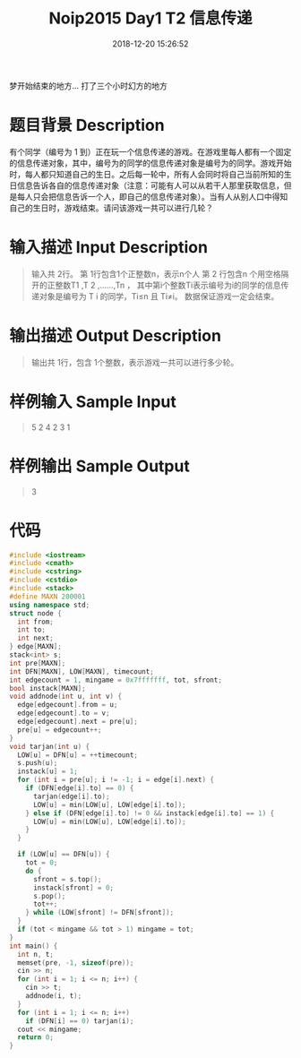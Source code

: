 ﻿---
title: Noip2015 Day1 T2 信息传递
date: 2018-12-20 15:26:52
tags: [数据结构,算法,Tarjan,强连通分量,DFS,有向图,图论]
categories: 算法与数据结构
---
梦开始结束的地方...
打了三个小时幻方的地方
# 题目背景 Description
有个同学（编号为 1 到）正在玩一个信息传递的游戏。在游戏里每人都有一个固定的信息传递对象，其中，编号为的同学的信息传递对象是编号为的同学。游戏开始时，每人都只知道自己的生日。之后每一轮中，所有人会同时将自己当前所知的生日信息告诉各自的信息传递对象（注意：可能有人可以从若干人那里获取信息，但是每人只会把信息告诉一个人，即自己的信息传递对象）。当有人从别人口中得知自己的生日时，游戏结束。请问该游戏一共可以进行几轮？

# 输入描述 Input Description
> 输入共 2行。
> 第 1行包含1个正整数n，表示n个人
> 第 2 行包含n 个用空格隔开的正整数T1 ,T 2 ,……,Tn ， 其中第i个整数Ti表示编号为i的同学的信息传递对象是编号为 T i 的同学，Ti≤n 且 Ti≠i。
> 数据保证游戏一定会结束。

# 输出描述 Output Description
> 输出共 1行，包含  1个整数，表示游戏一共可以进行多少轮。

# 样例输入 Sample Input
> 5
> 2 4 2 3 1

# 样例输出 Sample Output
> 3
<!-- more --> 
# 代码

```CPP
#include <iostream>
#include <cmath>
#include <cstring>
#include <cstdio>
#include <stack>
#define MAXN 200001
using namespace std;
struct node {
  int from;
  int to;
  int next;
} edge[MAXN];
stack<int> s;
int pre[MAXN];
int DFN[MAXN], LOW[MAXN], timecount;
int edgecount = 1, mingame = 0x7fffffff, tot, sfront;
bool instack[MAXN];
void addnode(int u, int v) {
  edge[edgecount].from = u;
  edge[edgecount].to = v;
  edge[edgecount].next = pre[u];
  pre[u] = edgecount++;
}
void tarjan(int u) {
  LOW[u] = DFN[u] = ++timecount;
  s.push(u);
  instack[u] = 1;
  for (int i = pre[u]; i != -1; i = edge[i].next) {
    if (DFN[edge[i].to] == 0) {
      tarjan(edge[i].to);
      LOW[u] = min(LOW[u], LOW[edge[i].to]);
    } else if (DFN[edge[i].to] != 0 && instack[edge[i].to] == 1) {
      LOW[u] = min(LOW[u], LOW[edge[i].to]);
    }
  }

  if (LOW[u] == DFN[u]) {
    tot = 0;
    do {
      sfront = s.top();
      instack[sfront] = 0;
      s.pop();
      tot++;
    } while (LOW[sfront] != DFN[sfront]);
  }
  if (tot < mingame && tot > 1) mingame = tot;
}
int main() {
  int n, t;
  memset(pre, -1, sizeof(pre));
  cin >> n;
  for (int i = 1; i <= n; i++) {
    cin >> t;
    addnode(i, t);
  }
  for (int i = 1; i <= n; i++)
    if (DFN[i] == 0) tarjan(i);
  cout << mingame;
  return 0;
}
```

